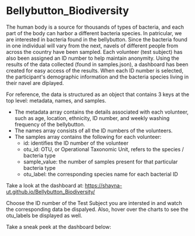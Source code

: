 # Bellybutton_Biodiversity

The human body is a source for thousands of types of bacteria, and each part of the body can harbor a different bacteria species. In patricular, we are interested in bacteria found in the bellybutton. Since the bacteria found in one individual will vary from the next, navels of different people from across the country have been sampled. Each volunteer (test subject) has also been assigned an ID number to help maintain anonymity. Using the results of the data collected (found in samples.json), a dashboard has been created for easy access of the results. When each ID number is selected, the participant's demographic information and the bacteria species living in their navel are diplayed. 

For reference, the data is structured as an object that contains 3 keys at the top level: metadata, names, and samples. 
- The metadata array contains the details associated with each volunteer, such as age, location, ethnicity, ID number, and weekly washing frequency of the bellybutton.
- The names array consists of all the ID numbers of the volunteers. 
- The samples array contains the following for each volunteer:
  - id: identifies the ID number of the volunteer
  - otu_id: OTU, or Operational Taxonomic Unit, refers to the species / bacteria type
  - sample_value: the number of samples present for that particular bacteria type 
  - otu_label: the corresponding species name for each bacterial ID

Take a look at the dashboard at: https://shayna-ut.github.io/Bellybutton_Biodiversity/

Choose the ID number of the Test Subject you are intersted in and watch the corresponding data be dispalyed. Also, hover over the charts to see the otu_labels be displayed as well. 

Take a sneak peek at the dashboard below:
